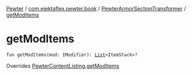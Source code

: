 [Pewter](../../index.md) / [com.ejektaflex.pewter.book](../index.md) / [PewterArmorSectionTransformer](index.md) / [getModItems](./get-mod-items.md)

# getModItems

`fun getModItems(mod: IModifier): `[`List`](https://kotlinlang.org/api/latest/jvm/stdlib/kotlin.collections/-list/index.html)`<ItemStack>?`

Overrides [PewterContentListing.getModItems](../-pewter-content-listing/get-mod-items.md)

